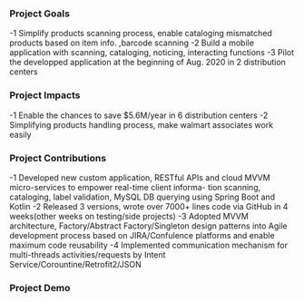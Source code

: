 ### Project Goals
-1 Simplify products scanning process, enable cataloging mismatched products based on item info. ,barcode scanning
-2 Build a mobile application with scanning, cataloging, noticing, interacting functions
-3 Pilot the developped application at the beginning of Aug. 2020 in 2 distribution centers

### Project Impacts
-1 Enable the chances to save $5.6M/year in 6 distribution centers
-2 Simplifying products handling process, make walmart associates work easily

### Project Contributions
-1 Developed new custom application, RESTful APIs and cloud MVVM micro-services to empower real-time client informa-
tion scanning, cataloging, label validation, MySQL DB querying using Spring Boot and Kotlin
-2 Released 3 versions, wrote over 7000+ lines code via GitHub in 4 weeks(other weeks on testing/side projects)
-3 Adopted MVVM architecture, Factory/Abstract Factory/Singleton design patterns into Agile development process based on
JIRA/Confulence platforms and enable maximum code reusability
-4 Implemented communication mechanism for multi-threads activities/requests by Intent Service/Corountine/Retrofit2/JSON

### Project Demo

